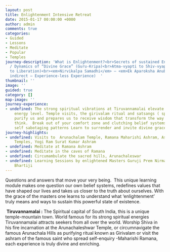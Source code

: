 ```yaml
---
layout: post
title: Enlightenment Intensive Retreat
date: 2015-01-17 00:00:00 +0000
author: admin
comments: true
categories:
- Guided
- Lessons
- Meditate
- Popular
- Temples
journey-description: 'What is Enlightenment?<br>Secrets of sustained Enlightenment
  / Dynamics of “Divine Grace” (Guru-Kripa)<br>Atma-vyapti to Shiv-vyapti (Enlightenment
  to Liberation)<br><em>Nirvikalpa Samadhi</em> – <em>Ek Aparoksha Anubhuti</em> (An
  indirect – Experience-less Experience)  '
thumbnail: ''
image: ''
guided: true
category: []
map-image: ''
journey-experience:
- undefined: The strong spiritual vibrations at Tiruvannamalai elevate us to different
    energy level. Temple visits, the girivalam ritual and satsangs ( spiritual discourses)
    purify us and prepares us to receive wisdom that transform the way we live and
    think.  Break out of your comfort zone and clutching belief systems Heal your
    self sabotaging patterns Learn to surrender and invite divine grace
journey-highlights:
- undefined: Visits to  Arunachalam Temple, Ramana Maharishi Ashram, Ashta Lingam
    Temples, Yogi Ram Surat Kumar Ashram
- undefined: Meditate at Ramana Ashram
- undefined: Meditate in the caves of Ramana
- undefined: Circumambulate the sacred hills, Arunachaleswar
- undefined: Learning Sessions by enlightened Masters Guruji Prem Nirmal and Guruma
    Bhartiji
---
```

<p>Questions and answers that move your very being.  This unique learning module makes one question our own belief systems, redefines values that have shaped our lives and takes us closer to the truth about ourselves. With the grace of the masters one learns to understand what ‘enlightenment’ truly means and ways to sustain this powerful state of existence.</p>
<p> <strong>Tiruvannamalai : </strong>The Spiritual capital of South India, this is a unique temple-mountain town. World famous for its strong spiritual energies Tiruvannamalai attracts seekers from all over the world. Worship Shiva in his fire incarnation at the Arunachaleshwar Temple, or circumnavigate the famous Arunachala Hills as purifying ritual known as Girivalam or visit the ashram of the famous saint who spread self-enquiry -Maharishi Ramana, each experience is truly divine and enriching.</p>
